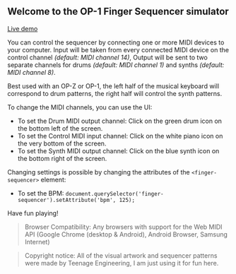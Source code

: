 ## Welcome to the OP-1 Finger Sequencer simulator

[Live demo](https://finger.sampi.io/)

You can control the sequencer by connecting one or more MIDI devices to your computer.
Input will be taken from every connected MIDI device on the control channel _(default: MIDI channel 14)_,
Output will be sent to two separate channels for drums _(default: MIDI channel 1)_ and synths _(default: MIDI channel 8)_.

Best used with an OP-Z or OP-1, the left half of the musical keyboard will correspond to drum patterns, the right half will control the synth patterns.

To change the MIDI channels, you can use the UI:

- To set the Drum MIDI output channel: Click on the green drum icon on the bottom left of the screen.
- To set the Control MIDI input channel: Click on the white piano icon on the very bottom of the screen.
- To set the Synth MIDI output channel: Click on the blue synth icon on the bottom right of the screen.

Changing settings is possible by changing the attributes of the `<finger-sequencer>` element:

- To set the BPM: `document.querySelector('finger-sequencer').setAttribute('bpm', 125);`

Have fun playing!

> Browser Compatibility: Any browsers with support for the Web MIDI API (Google Chrome (desktop & Android), Android Browser, Samsung Internet)

> Copyright notice: All of the visual artwork and sequencer patterns were made by Teenage Engineering, I am just using it for fun here.

